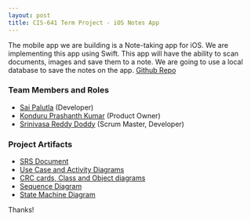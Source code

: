 ```yaml
---
layout: post
title: CIS-641 Term Project - iOS Notes App
---
```


The mobile app we are building is a Note-taking app for iOS. We are implementing this app using Swift. This app will have the ability to scan documents, images and save them to a note. We are going to use a local database to save the notes on the app. [Github Repo](https://github.com/palutlan/GVSU-CIS641-KEYBOARDWARRIORS)

### Team Members and Roles

* [Sai Palutla](https://palutlan.github.io) (Developer)
* [Konduru Prashanth Kumar](https://github.com/Prashanth3672/CIS641-HW2-KONDURU) (Product Owner)
* [Srinivasa Reddy Doddy](https://github.com/unmtaken/CIS641-HW2-DODDY) (Scrum Master, Developer)

### Project Artifacts
* [SRS Document](https://github.com/palutlan/GVSU-CIS641-KEYBOARDWARRIORS/blob/master/docs/software_requirements_specification.md)
* [Use Case and Activity Diagrams](https://github.com/palutlan/GVSU-CIS641-KEYBOARDWARRIORS/blob/master/artifacts/SaiPalutla_Inclass_Assignment_3.docx)
* [CRC cards, Class and Object diagrams](https://github.com/palutlan/GVSU-CIS641-KEYBOARDWARRIORS/blob/master/artifacts/SaiPalutla_Inclass_Assignment_4.docx)
* [Sequence Diagram](https://github.com/palutlan/GVSU-CIS641-KEYBOARDWARRIORS/blob/master/artifacts/Sequence_diagram.jpeg)
* [State Machine Diagram](https://github.com/palutlan/GVSU-CIS641-KEYBOARDWARRIORS/blob/master/artifacts/State_machine.jpeg)

Thanks!
